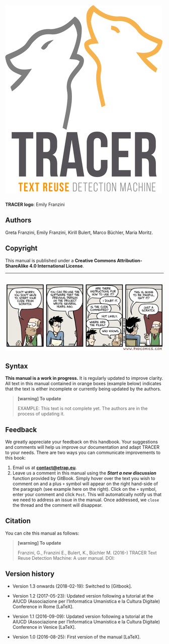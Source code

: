 # ![](/assets/logo-colour.png)

**TRACER logo**: Emily Franzini

## 

## Authors

Greta Franzini, Emily Franzini, Kirill Bulert, Marco Büchler, Maria Moritz.

## Copyright

This manual is published under a **Creative Commons Attribution-ShareAlike 4.0 International License**.

---

## ![](/assets/documentation.gif)

## Syntax

**This manual is a work in progress.** It is regularly updated to improve clarity. All text in this manual contained in orange boxes \(example below\) indicates that the text is either incomplete or currently being updated by the authors.

> **\[warning\] To update**
>
> EXAMPLE: This text is not complete yet. The authors are in the process of updating it.

## Feedback

We greatly appreciate your feedback on this handbook. Your suggestions and comments will help us improve our documentation and adapt TRACER to your needs. There are two ways you can communicate improvements to this book:

1. Email us at **contact@etrap.eu**.
2. Leave us a comment in this manual using the _**Start a new discussion**_ function provided by GitBook. Simply hover over the text you wish to comment on and a plus `+` symbol will appear on the right hand-side of the paragraph \(see example here on the right\). Click on the `+` symbol, enter your comment and click `Post`. This will automatically notify us that we need to address an issue in the manual. Once addressed, we `close` the thread and the comment will disappear. 

## Citation

You can cite this manual as follows:

> **\[warning\] To update**
>
> Franzini, G., Franzini E., Bulert, K., Büchler M. \(2016-\) TRACER Text Reuse Detection Machine: A user manual. DOI:

## Version history

* Version 1.3 onwards \(2018-02-19\): Switched to \[Gitbook\].

* Version 1.2 \(2017-05-23\): Updated version following a tutorial at the AIUCD \(Associazione per l’Informatica Umanistica e la Cultura Digitale\) Conference in Rome \[LaTeX\].

* Version 1.1 \(2016-09-09\): Updated version following a tutorial at the AIUCD \(Associazione per l’Informatica Umanistica e la Cultura Digitale\) Conference in Venice \[LaTeX\].

* Version 1.0 \(2016-08-25\): First version of the manual \[LaTeX\].



